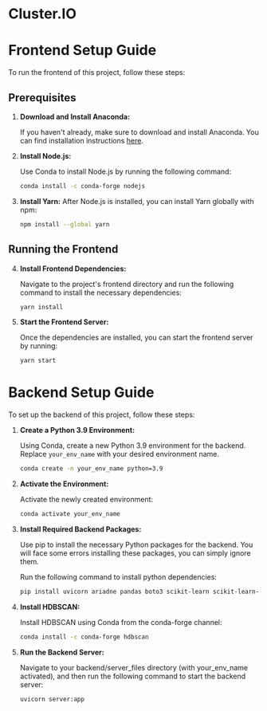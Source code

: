 # Cluster.IO

# Frontend Setup Guide

To run the frontend of this project, follow these steps:

## Prerequisites

1. **Download and Install Anaconda:**

   If you haven't already, make sure to download and install Anaconda. You can find installation instructions [here](https://docs.anaconda.com/free/anaconda/install/).

2. **Install Node.js:**

   Use Conda to install Node.js by running the following command:

   ```bash
   conda install -c conda-forge nodejs

3. **Install Yarn:**
      After Node.js is installed, you can install Yarn globally with npm:
   ```bash
   npm install --global yarn
## Running the Frontend

4. **Install Frontend Dependencies:**

   Navigate to the project's frontend directory and run the following command to install the necessary dependencies:

   ```bash
   yarn install

5. **Start the Frontend Server:**

   Once the dependencies are installed, you can start the frontend server by running:
   
   ```bash
   yarn start

# Backend Setup Guide

To set up the backend of this project, follow these steps:

1. **Create a Python 3.9 Environment:**

   Using Conda, create a new Python 3.9 environment for the backend. Replace `your_env_name` with your desired environment name.

   ```bash
   conda create -n your_env_name python=3.9

2. **Activate the Environment:**

   Activate the newly created environment:

   ```bash
   conda activate your_env_name
   
3. **Install Required Backend Packages:**

   Use pip to install the necessary Python packages for the backend.
   You will face some errors installing these packages, you can simply ignore them.

   Run the following command to install python dependencies:

   ```bash
   pip install uvicorn ariadne pandas boto3 scikit-learn scikit-learn-extra seaborn fuzzy-c-means openpyxl

5. **Install HDBSCAN:**

   Install HDBSCAN using Conda from the conda-forge channel:

   ```bash
   conda install -c conda-forge hdbscan

6. **Run the Backend Server:**

   Navigate to your backend/server_files directory (with your_env_name activated), and then run the following command to start the backend server:

   ```bash
   uvicorn server:app
